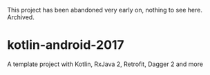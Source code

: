This project has been abandoned very early on, nothing to see here. Archived.

# kotlin-android-2017
A template project with Kotlin, RxJava 2, Retrofit, Dagger 2 and more
